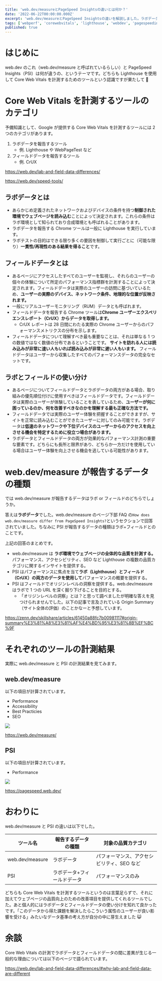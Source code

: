 ```yaml
---
title: 'web.dev/measureとPageSpeed Insightsの違いとは何か？'
date: '2022-06-22T00:00:00.000Z'
excerpt: 'web.dev/measureとPageSpeed Insightsの違いを解説しました。ラボデータとフィールドデータの特徴や使い分け、それぞれのツールの計測結果について記載しました。'
tags: ['webperf', 'corewebvitals', 'lighthouse', 'webdev', 'pagespeedinsights']
published: true
---
```


# はじめに

web.dev のこれ（web.dev/measure と呼ばれているらしい）と PageSpeed Insights（PSI）は何が違うの、というテーマです。どちらも Lighthouse を使用して Core Web Vitals を計測するためのツールという認識ですが果たして 🤔

<!-- ![](https://storage.googleapis.com/zenn-user-upload/72ea59efad2f-20220615.png) -->

# Core Web Vitals を計測するツールのカテゴリ

予備知識として、Google が提供する Core Web Vitals を計測するツールには 2 つのカテゴリがあります。

1. ラボデータを報告するツール
   - 例. Lighthouse や WebPageTest など
2. フィールドデータを報告するツール
   - 例. CrUX

https://web.dev/lab-and-field-data-differences/

https://web.dev/speed-tools/

## ラボデータとは

- あらかじめ定義されたネットワークおよびデバイスの条件を持つ**制御された環境でウェブページを読み込む**ことによって決定されます。これらの条件はラボ環境として知られており合成環境とも呼ばれることがあります。
- ラボデータを報告する Chrome ツールは一般に Lighthouse を実行しています。
- ラボテストの目的はできる限り多くの要因を制御して実行ごとに（可能な限り）**一貫性/再現性のある結果を得ること**です。

## フィールドデータとは

- あるページにアクセスしたすべてのユーザーを監視し、それらのユーザーの個々の体験について所定のパフォーマンス指標群を計測することによって決定されます。フィールドデータは実際のユーザーの訪問に基づいているため、**ユーザーの実際のデバイス、ネットワーク条件、地理的な位置が反映されます。**
- 一般にリアルユーザーモニタリング（RUM）データとも呼ばれます。
- フィールドデータを報告する Chrome ツールは**Chrome ユーザーエクスペリエンスレポート（CrUX）からデータを取得します。**
  - CrUX レポートは 28 日間にわたる実際の Chrome ユーザーからのパフォーマンスメトリクスの分布を示します。
- フィールドデータについて理解すべき最も重要なことは、それは単なる 1 つの数値ではなく数値の分布であるということです。 **サイトを訪れる人には読み込みが非常に速い人もいれば読み込みが非常に遅い人もいます。** フィールドデータはユーザーから収集したすべてのパフォーマンスデータの完全なセットです。

## ラボとフィールドの使い分け

- あるページについてフィールドデータとラボデータの両方がある場合、取り組みの優先順位付けに使用すべきはフィールドデータです。フィールドデータは実際のユーザーが体験していることを表しているため、**ユーザーが何に困っているのか、何を改善すべきなのかを理解する最も正確な方法です。**
- フィールドデータでは実際のユーザー体験を把握することができますが、サイトを正常に読み込むことができたユーザーに対してのみ可能です。ラボデータは**低速のネットワークや下位デバイスのユーザーからのアクセスを向上させる機会を特定するために役立つ場合があります。**
- ラボデータとフィールドデータの両方が効果的なパフォーマンス計測の重要な要素です。どちらにも長所と限界があり、どちらか一方だけを使用している場合はユーザー体験を向上させる機会を逃している可能性があります。

# web.dev/measure が報告するデータの種類

では web.dev/measure が報告するデータはラボ or フィールドのどちらでしょうか。

答えは**ラボデータ**でした。web.dev/measure のページ下部 FAQ の`How does web.dev/measure differ from PageSpeed Insights?`というセクションで回答されていました。ちなみに PSI が報告するデータの種類はラボ+フィールドとのことです。

<!-- ![](https://storage.googleapis.com/zenn-user-upload/e79caf87d400-20220615.png) -->

上記の回答のまとめです。

- web.dev/measure は **ラボ環境でウェブページの全体的な品質を計測する。** パフォーマンス、アクセシビリティ、SEO など Lighthouse の複数の品質カテゴリに関するインサイトを提供する。
- PSI はパフォーマンスに焦点を当て**ラボ（Lighthouse）とフィールド（CrUX）の両方のデータを使用して**パフォーマンスの概要を提供する。
- PSI はフィールドでオリジンレベルの洞察を提供する。web.dev/measure はラボで 1 つの URL を深く掘り下げることを目的とする。
  - 「オリジンレベルの洞察」とは？と思って調べましたが明確な答えを見つけられませんでした。以下の記事で言及されている Origin Summary（サイト全体の評価）のことかなーと予想しています。

https://zenn.dev/skillshare/articles/61450a88fc7b00981117#origin-summary%E3%81%A8%E3%81%AF%E4%BD%95%E3%81%8B%EF%BC%9F

# それぞれのツールの計測結果

実際に web.dev/measure と PSI の計測結果を見てみます。

## web.dev/measure

以下の項目が計算されています。

- Performance
- Accessibility
- Best Practicies
- SEO

![](https://gyazo.com/5e85bb1a1e6cc5cbff2bceb29bcf21bb.png)

https://web.dev/measure/

## PSI

以下の項目が計算されています。

- Performance

![](https://gyazo.com/787427bb8b59297c7f3204bf91df81b6.png)

https://pagespeed.web.dev/

# おわりに

web.dev/measure と PSI の違いは以下でした。

| ツール名        | 報告するデータの種類        | 対象の品質カテゴリ                         |
| --------------- | --------------------------- | ------------------------------------------ |
| web.dev/measure | ラボデータ                  | パフォーマンス、アクセシビリティ、SEO など |
| PSI             | ラボデータ+フィールドデータ | パフォーマンスのみ                         |

どちらも Core Web Vitals を計測するツールというのは言葉足らずで、それに加えてウェブページの品質向上のための改善項目を提供してくれるツールでした。あと個人的にはラボデータとフィールドデータの使い分けを知れて良かったです。「このデータから得た課題を解決したらこういう属性のユーザーが良い影響を受ける」みたいなデータ基準の考え方が自分の中に芽生えました 😺

# 余談

Core Web Vitals の計測でラボデータとフィールドデータの間に差異が生じる一般的な理由については以下のページで語られています。

https://web.dev/lab-and-field-data-differences/#why-lab-and-field-data-are-different
